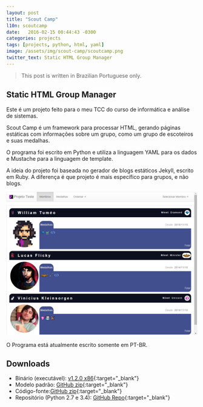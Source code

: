 ```yaml
---
layout: post
title: "Scout Camp"
l10n: scoutcamp
date:   2016-02-15 00:44:43 -0300
categories: projects
tags: [projects, python, html, yaml]
image: /assets/img/scout-camp/scoutcamp.png
twitter_text: Static HTML Group Manager
---
```


>This post is written in Brazilian Portuguese only.

## Static HTML Group Manager

Este é um projeto feito para o meu TCC do curso de informática e análise de sistemas.

Scout Camp é um framework para processar HTML, gerando páginas estáticas com informações sobre um grupo, como um grupo de escoteiros e suas medalhas.

O programa foi escrito em Python e utiliza a linguagem YAML para os dados e Mustache para a linguagem de template.

A ideia do projeto foi baseada no gerador de blogs estáticos Jekyll, escrito em Ruby. A diferença é que projeto é mais específico para grupos, e não blogs.

![Scout Camp Template](/assets/img/scout-camp/camp-temp.png)

O Programa está atualmente escrito somente em PT-BR.

## Downloads

- Binário (executável): [v1.2.0 x86](https://github.com/williamd1k0/scout-camp/releases/download/v1.2.0/scout-camp-1.2.0-x86.7z.exe){:target="_blank"}
- Modelo padrão: [GitHub zip](https://github.com/williamd1k0/scout-camp-template/archive/master.zip){:target="_blank"}
- Código-fonte:[GitHub zip](https://github.com/williamd1k0/scout-camp/archive/master.zip){:target="_blank"}
- Repositório (Python 2.7 e 3.4): [GitHub Repo](https://github.com/williamd1k0/scout-camp){:target="_blank"}
